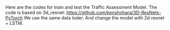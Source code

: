 Here are the codes for train and test the Traffic Assessment Model.
The code is based on 3d_resnet:
https://github.com/kenshohara/3D-ResNets-PyTorch
We use the same data loder. And change the model with 2d resnet + LSTM.
